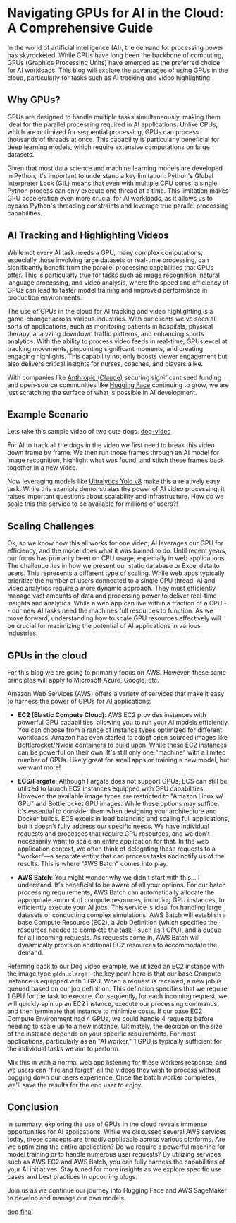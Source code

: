 # Navigating GPUs for AI in the Cloud: A Comprehensive Guide

In the world of artificial intelligence (AI), the demand for processing power has skyrocketed. While CPUs have long been the backbone of computing, GPUs (Graphics Processing Units) have emerged as the preferred choice for AI workloads. This blog will explore the advantages of using GPUs in the cloud, particularly for tasks such as AI tracking and video highlighting.

## Why GPUs?

GPUs are designed to handle multiple tasks simultaneously, making them ideal for the parallel processing required in AI applications. Unlike CPUs, which are optimized for sequential processing, GPUs can process thousands of threads at once. This capability is particularly beneficial for deep learning models, which require extensive computations on large datasets.

Given that most data science and machine learning models are developed in Python, it's important to understand a key limitation: Python's Global Interpreter Lock (GIL) means that even with multiple CPU cores, a single Python process can only execute one thread at a time. This limitation makes GPU acceleration even more crucial for AI workloads, as it allows us to bypass Python's threading constraints and leverage true parallel processing capabilities.

## AI Tracking and Highlighting Videos

While not every AI task needs a GPU, many complex computations, especially those involving large datasets or real-time processing, can significantly benefit from the parallel processing capabilities that GPUs offer. This is particularly true for tasks such as image recognition, natural language processing, and video analysis, where the speed and efficiency of GPUs can lead to faster model training and improved performance in production environments.

The use of GPUs in the cloud for AI tracking and video highlighting is a game-changer across various industries. With our clients we've seen all sorts of applications, such as monitoring patients in hospitals, physical therapy, analyzing downtown traffic patterns, and enhancing sports analytics. With the ability to process video feeds in real-time, GPUs excel at tracking movements, pinpointing significant moments, and creating engaging highlights. This capability not only boosts viewer engagement but also delivers critical insights for nurses, coaches, and players alike.

With companies like [Anthropic (Claude)](https://www.anthropic.com/news/anthropic-raises-series-e-at-usd61-5b-post-money-valuation) securing significant seed funding and open-source communities like [Hugging Face](https://huggingface.co/) continuing to grow, we are just scratching the surface of what is possible in AI development.

## Example Scenario

Lets take this sample video of two cute dogs.
[dog-video](./dog-video)

For AI to track all the dogs in the video we first need to break this video down frame by frame.
We then run those frames through an AI model for image recognition, highlight what was found, and stitch these frames back together in a new video.

Now leveraging models like [Ultralytics Yolo v8](https://docs.ultralytics.com/models/yolov8/) make this a relatively easy task.
While this example demonstrates the power of AI video processing, it raises important questions about scalability and infrastructure.
How do we scale this this service to be available for millions of users?!

## Scaling Challenges

Ok, so we know how this all works for one video; AI leverages our GPU for efficiency, and the model does what it was trained to do. Until recent years, our focus has primarily been on CPU usage, especially in web applications. The challenge lies in how we present our static database or Excel data to users. This represents a different type of scaling. While web apps typically prioritize the number of users connected to a single CPU thread, AI and video analytics require a more dynamic approach. They must efficiently manage vast amounts of data and processing power to deliver real-time insights and analytics. While a web app can live within a fraction of a CPU -- our new AI tasks need the machines full resources to function. As we move forward, understanding how to scale GPU resources effectively will be crucial for maximizing the potential of AI applications in various industries.

## GPUs in the cloud

For this blog we are going to primarily focus on AWS. However, these same principles will apply to Microsoft Azure, Google, etc.

Amazon Web Services (AWS) offers a variety of services that make it easy to harness the power of GPUs for AI applications:

- **EC2 (Elastic Compute Cloud)**: AWS EC2 provides instances with powerful GPU capabilities, allowing you to run your AI models efficiently. You can choose from a [range of instance types](https://docs.aws.amazon.com/dlami/latest/devguide/gpu.html) optimized for different workloads. Amazon has even started to adopt open sourced images like [Bottlerocket/Nvidia containers](https://aws.amazon.com/blogs/containers/bottlerocket-support-for-nvidia-gpus/) to build upon. While these EC2 instances can be powerful on their own. It's still only one "machine" with a limited number of GPUs. Likely great for small apps or training a new model, but we want more!

- **ECS/Fargate**: Although Fargate does not support GPUs, ECS can still be utilized to launch EC2 instances equipped with GPU capabilities. However, the available image types are restricted to "Amazon Linux w/ GPU" and Bottlerocket GPU images. While these options may suffice, it's essential to consider them when designing your architecture and Docker builds. ECS excels in load balancing and scaling full applications, but it doesn't fully address our specific needs. We have individual requests and processes that require GPU resources, and we don't necessarily want to scale an entire application for that. In the web application context, we often think of delegating these requests to a "worker"—a separate entity that can process tasks and notify us of the results. This is where "AWS Batch" comes into play.

- **AWS Batch**: You might wonder why we didn't start with this... I understand. It's beneficial to be aware of all your options. For our batch processing requirements, AWS Batch can automatically allocate the appropriate amount of compute resources, including GPU instances, to efficiently execute your AI jobs. This service is ideal for handling large datasets or conducting complex simulations. AWS Batch will establish a base Compute Resource (EC2), a Job Definition (which specifies the resources needed to complete the task—such as 1 GPU), and a queue for all incoming requests. As requests come in, AWS Batch will dynamically provision additional EC2 resources to accommodate the demand.

Referring back to our Dog video example, we utilized an EC2 instance with the image type `g4dn.xlarge`—the key point here is that our base Compute instance is equipped with 1 GPU. When a request is received, a new job is queued based on our job definition. This definition specifies that we require 1 GPU for the task to execute. Consequently, for each incoming request, we will quickly spin up an EC2 instance, execute our processing commands, and then terminate that instance to minimize costs. If our base EC2 Compute Environment had 4 GPUs, we could handle 4 requests before needing to scale up to a new instance. Ultimately, the decision on the size of the instance depends on your specific requirements. For most applications, particularly as an "AI worker," 1 GPU is typically sufficient for the individual tasks we aim to perform.

Mix this in with a normal web app listening for these workers response, and we users can "fire and forget" all the videos they wish to process without bogging down our users experience. Once the batch worker completes, we'll save the results for the end user to enjoy.

## Conclusion

In summary, exploring the use of GPUs in the cloud reveals immense opportunities for AI applications. While we discussed several AWS services today, these concepts are broadly applicable across various platforms. Are we optimizing the entire application? Do we require a powerful machine for model training or to handle numerous user requests? By utilizing services such as AWS EC2 and AWS Batch, you can fully harness the capabilities of your AI initiatives. Stay tuned for more insights as we explore specific use cases and best practices in upcoming blogs.

Join us as we continue our journey into Hugging Face and AWS SageMaker to develop and manage our own models.

[dog final](./)
